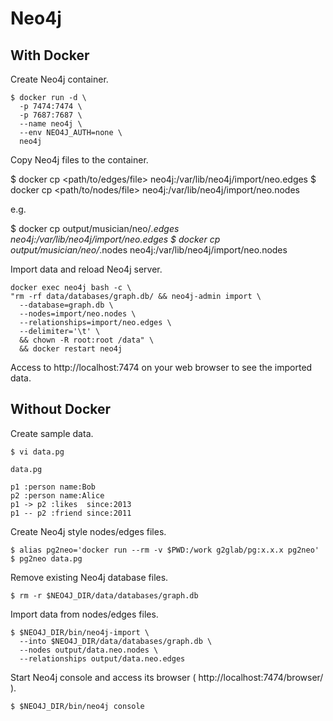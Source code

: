 # Neo4j

## With Docker

Create Neo4j container.

```
$ docker run -d \
  -p 7474:7474 \
  -p 7687:7687 \
  --name neo4j \
  --env NEO4J_AUTH=none \
  neo4j
```

Copy Neo4j files to the container.

  $ docker cp <path/to/edges/file> neo4j:/var/lib/neo4j/import/neo.edges
  $ docker cp <path/to/nodes/file> neo4j:/var/lib/neo4j/import/neo.nodes

e.g.

  $ docker cp output/musician/neo/*.edges neo4j:/var/lib/neo4j/import/neo.edges
  $ docker cp output/musician/neo/*.nodes neo4j:/var/lib/neo4j/import/neo.nodes

Import data and reload Neo4j server.

```
docker exec neo4j bash -c \
"rm -rf data/databases/graph.db/ && neo4j-admin import \
  --database=graph.db \
  --nodes=import/neo.nodes \
  --relationships=import/neo.edges \
  --delimiter='\t' \
  && chown -R root:root /data" \
  && docker restart neo4j
```

Access to http://localhost:7474 on your web browser to see the imported data.

## Without Docker

Create sample data.

    $ vi data.pg

`data.pg`

    p1 :person name:Bob
    p2 :person name:Alice
    p1 -> p2 :likes  since:2013
    p1 -- p2 :friend since:2011

Create Neo4j style nodes/edges files.

    $ alias pg2neo='docker run --rm -v $PWD:/work g2glab/pg:x.x.x pg2neo'
    $ pg2neo data.pg

Remove existing Neo4j database files.

    $ rm -r $NEO4J_DIR/data/databases/graph.db

Import data from nodes/edges files.

    $ $NEO4J_DIR/bin/neo4j-import \
      --into $NEO4J_DIR/data/databases/graph.db \
      --nodes output/data.neo.nodes \
      --relationships output/data.neo.edges

Start Neo4j console and access its browser ( http://localhost:7474/browser/ ).

    $ $NEO4J_DIR/bin/neo4j console

